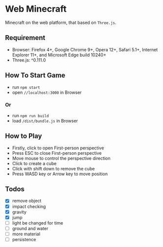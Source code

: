 Web Minecraft
========
Minecraft on the web platform, that based on `Three.js`.
## Requirement
- Browser: Firefox 4+, Google Chrome 9+, Opera 12+, Safari 5.1+, Internet Explorer 11+, and Microsoft Edge build 10240+
- Three.js: ^0.111.0
## How To Start Game
- run `npm start`
- open `//localhost:3000` in Browser
### Or
- run `npm run build`
- load `/dist/bundle.js` in Browser
## How to Play
- Firstly, click to open First-person perspective
- Press ESC to close First-person perspective
- Move mouse to control the perspective direction
- Click to create a cube
- Click with shift down to remove the cube
- Press WASD key or Arrow key to move position
## Todos
- [x] remove object
- [x] impact checking
- [x] gravity
- [x] jump
- [ ] light be changed for time
- [ ] ground and water
- [ ] more material
- [ ] persistence